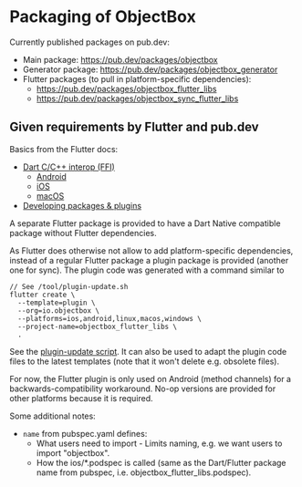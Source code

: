 Packaging of ObjectBox
======================
Currently published packages on pub.dev:

* Main package: https://pub.dev/packages/objectbox
* Generator package: https://pub.dev/packages/objectbox_generator
* Flutter packages (to pull in platform-specific dependencies):
  * https://pub.dev/packages/objectbox_flutter_libs
  * https://pub.dev/packages/objectbox_sync_flutter_libs

Given requirements by Flutter and pub.dev
-----------------------------------------
Basics from the Flutter docs:

* [Dart C/C++ interop (FFI)](https://dart.dev/guides/libraries/c-interop) 
  * [Android](https://docs.flutter.dev/development/platform-integration/android/c-interop)
  * [iOS](https://docs.flutter.dev/development/platform-integration/ios/c-interop)
  * [macOS](https://docs.flutter.dev/development/platform-integration/macos/c-interop)
* [Developing packages & plugins](https://docs.flutter.dev/development/packages-and-plugins/developing-packages)

A separate Flutter package is provided to have a Dart Native compatible package without Flutter
dependencies.

As Flutter does otherwise not allow to add platform-specific dependencies, instead of a regular 
Flutter package a plugin package is provided (another one for sync). The plugin code was generated 
with a command similar to

    // See /tool/plugin-update.sh
    flutter create \
      --template=plugin \
      --org=io.objectbox \
      --platforms=ios,android,linux,macos,windows \
      --project-name=objectbox_flutter_libs \
      .

See the [plugin-update script](../tool/plugin-update.sh). It can also be used to adapt the plugin 
code files to the latest templates (note that it won't delete e.g. obsolete files).

For now, the Flutter plugin is only used on Android (method channels) for a backwards-compatibility
workaround. No-op versions are provided for other platforms because it is required.

Some additional notes:
* `name` from pubspec.yaml defines:
  * What users need to import - Limits naming, e.g. we want users to import "objectbox".
  * How the ios/*.podspec is called (same as the Dart/Flutter package name from pubspec, 
    i.e. objectbox_flutter_libs.podspec).
